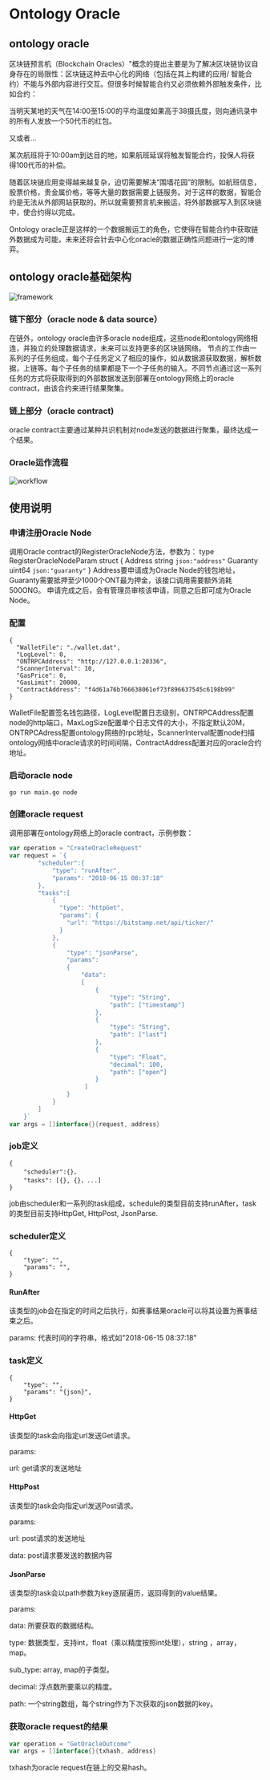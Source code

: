 # Ontology Oracle
## ontology oracle
区块链预言机（Blockchain Oracles）"概念的提出主要是为了解决区块链协议自身存在的局限性：区块链这种去中心化的网络（包括在其上构建的应用/ 智能合约）不能与外部内容进行交互。但很多时候智能合约又必须依赖外部触发条件，比如合约：

当明天某地的天气在14:00至15:00的平均温度如果高于38摄氏度，则向通讯录中的所有人发放一个50代币的红包。

又或者...

某次航班将于10:00am到达目的地，如果航班延误将触发智能合约，投保人将获得100代币的补偿。

随着区块链应用变得越来越复杂，迫切需要解决“围墙花园”的限制。如航班信息，股票价格，贵金属价格，等等大量的数据需要上链服务。对于这样的数据，智能合约是无法从外部网站获取的。所以就需要预言机来搬运，将外部数据写入到区块链中，使合约得以完成。

Ontology oracle正是这样的一个数据搬运工的角色，它使得在智能合约中获取链外数据成为可能，未来还将会针去中心化oracle的数据正确性问题进行一定的博弈。

## ontology oracle基础架构

![framework](/resources/framework.png)

### 链下部分（oracle node & data source）
在链外，ontology oracle由许多oracle node组成，这些node和ontology网络相连，并独立的处理数据请求，未来可以支持更多的区块链网络。
节点的工作由一系列的子任务组成，每个子任务定义了相应的操作，如从数据源获取数据，解析数据，上链等。每个子任务的结果都是下一个子任务的输入。不同节点通过这一系列任务的方式将获取得到的外部数据发送到部署在ontology网络上的oracle contract，由该合约来进行结果聚集。

### 链上部分（oracle contract)
oracle contract主要通过某种共识机制对node发送的数据进行聚集，最终达成一个结果。

### Oracle运作流程
![workflow](/resources/workflow.png)

## 使用说明
### 申请注册Oracle Node
调用Oracle contract的RegisterOracleNode方法，参数为：
type RegisterOracleNodeParam struct {
	Address  string `json:"address"`
	Guaranty uint64 `json:"guaranty"`
}
Address要申请成为Oracle Node的钱包地址，Guaranty需要抵押至少1000个ONT最为押金，该接口调用需要额外消耗500ONG。
申请完成之后，会有管理员审核该申请，同意之后即可成为Oracle Node。

### 配置
```text
{
  "WalletFile": "./wallet.dat",
  "LogLevel": 0,
  "ONTRPCAddress": "http://127.0.0.1:20336",
  "ScannerInterval": 10,
  "GasPrice": 0,
  "GasLimit": 20000,
  "ContractAddress": "f4d61a76b766638061ef73f896637545c6198b99"
}
```
WalletFile配置签名钱包路径，LogLevel配置日志级别，ONTRPCAddress配置node的http端口，MaxLogSize配置单个日志文件的大小，不指定默认20M，ONTRPCAdress配置ontology网络的rpc地址，ScannerInterval配置node扫描ontology网络中oracle请求的时间间隔，ContractAddress配置对应的oracle合约地址。

### 启动oracle node
```text
go run main.go node
```

### 创建oracle request
调用部署在ontology网络上的oracle contract，示例参数：
```go
var operation = "CreateOracleRequest"
var request = `{
		"scheduler":{
			"type": "runAfter",
			"params": "2018-06-15 08:37:18"
		},
		"tasks":[
			{
			  "type": "httpGet",
			  "params": {
				"url": "https://bitstamp.net/api/ticker/"
			  }
			},
			{
				"type": "jsonParse",
				"params":
				{
					"data":
					[
						{
							"type": "String",
							"path": ["timestamp"]
						},
						{
							"type": "String",
							"path": ["last"]
						},
						{
							"type": "Float",
							"decimal": 100,
							"path": ["open"]
						}
					 ]
				}
			}
		]
	}`
var args = []interface{}{request, address}
```
### job定义
```text
{
    "scheduler":{}，
    "tasks": [{}, {}，...]
}
```
job由scheduler和一系列的task组成，schedule的类型目前支持runAfter，task的类型目前支持HttpGet, HttpPost, JsonParse.

### scheduler定义
```text
{
    "type": "",
    "params": "",
}
```
#### RunAfter
该类型的job会在指定的时间之后执行，如赛事结果oracle可以将其设置为赛事结束之后。

params: 代表时间的字符串，格式如"2018-06-15 08:37:18"

### task定义
```text
{
    "type": "",
    "params": "{json}",
}
```
#### HttpGet
该类型的task会向指定url发送Get请求。

params:

url: get请求的发送地址

#### HttpPost
该类型的task会向指定url发送Post请求。

params:

url: post请求的发送地址

data: post请求要发送的数据内容

#### JsonParse
该类型的task会以path参数为key逐层遍历，返回得到的value结果。

params:

data: 所要获取的数据结构。

type: 数据类型，支持int，float（乘以精度按照int处理），string ，array，map。

sub_type: array, map的子类型。

decimal: 浮点数所要乘以的精度。

path: 一个string数组，每个string作为下次获取的json数据的key。

### 获取oracle request的结果
```go
var operation = "GetOracleOutcome"
var args = []interface{}{txhash, address}
```
txhash为oracle request在链上的交易hash。


